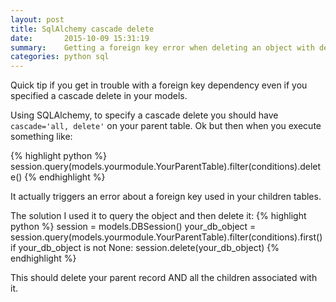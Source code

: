 ```yaml
---
layout: post
title: SqlAlchemy cascade delete
date:       2015-10-09 15:31:19
summary:    Getting a foreign key error when deleting an object with dependencies?
categories: python sql
---
```


Quick tip if you get in trouble with a foreign key dependency even if you specified a cascade delete in your models.

Using SQLAlchemy, to specify a cascade delete you should have `cascade='all, delete'` on your parent table.
Ok but then when you execute something like:

{% highlight python %}
session.query(models.yourmodule.YourParentTable).filter(conditions).delete()
{% endhighlight %}

It actually triggers an error about a foreign key used in your children tables.

The solution I used it to query the object and then delete it:
{% highlight python %}
session = models.DBSession()
your_db_object = session.query(models.yourmodule.YourParentTable).filter(conditions).first()
if your_db_object is not None:
	session.delete(your_db_object)
{% endhighlight %}

This should delete your parent record AND all the children associated with it.